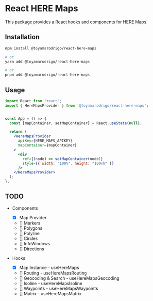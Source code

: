 # React HERE Maps

This package provides a React hooks and components for HERE Maps.

## Installation

```bash
npm install @toyamarodrigo/react-here-maps

# or
yarn add @toyamarodrigo/react-here-maps

# or
pnpm add @toyamarodrigo/react-here-maps
```

## Usage

```jsx
import React from 'react';
import { HereMapsProvider } from '@toyamarodrigo/react-here-maps';


const App = () => {
  const [mapContainer, setMapContainer] = React.useState(null);

  return (
    <HereMapsProvider
      apiKey={HERE_MAPS_APIKEY}
      mapContainer={mapContainer}
    >
      <div
        ref={(node) => setMapContainer(node)}
        style={{ width: "100%", height: "100vh" }}
      />
    </HereMapsProvider>
  );
};
```

## TODO

- Components
  - [x] Map Provider
  - [] Markers
  - [] Polygons
  - [] Polyline
  - [] Circles
  - [] InfoWindows
  - [] Directions

- Hooks
  - [x] Map Instance - useHereMaps
  - [] Routing - useHereMapsRouting
  - [] Geocoding & Search - useHereMapsGeocoding
  - [] Isoline - useHereMapsIsoline
  - [] Waypoints - useHereMapsWaypoints
  - [] Matrix - useHereMapsMatrix
